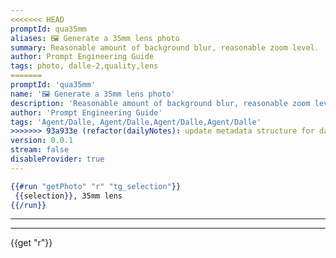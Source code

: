 ```yaml
---
<<<<<<< HEAD
promptId: qua35mm
aliases: 🖼️ Generate a 35mm lens photo
summary: Reasonable amount of background blur, reasonable zoom level.
author: Prompt Engineering Guide
tags: photo, dalle-2,quality,lens
=======
promptId: 'qua35mm'
name: '🖼️ Generate a 35mm lens photo'
description: 'Reasonable amount of background blur, reasonable zoom level.'
author: 'Prompt Engineering Guide'
tags: 'Agent/Dalle, Agent/Dalle,Agent/Dalle,Agent/Dalle'
>>>>>>> 93a933e (refactor(dailyNotes): update metadata structure for daily notes)
version: 0.0.1
stream: false
disableProvider: true
---
```

```handlebars
{{#run "getPhoto" "r" "tg_selection"}}
 {{selection}}, 35mm lens
{{/run}}
```
***
***
{{get "r"}}